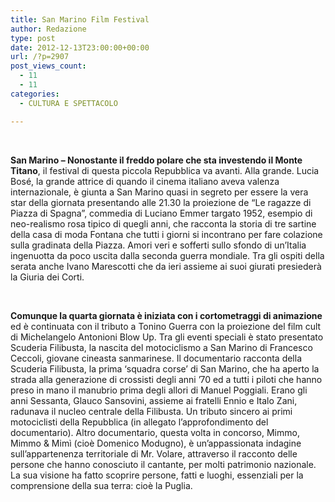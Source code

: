 ```yaml
---
title: San Marino Film Festival
author: Redazione
type: post
date: 2012-12-13T23:00:00+00:00
url: /?p=2907
post_views_count:
  - 11
  - 11
categories:
  - CULTURA E SPETTACOLO

---
```

&nbsp;

**San Marino &ndash; Nonostante il freddo polare che sta investendo il Monte Titano**, il festival di questa piccola Repubblica va avanti. Alla grande. Lucia Bos&eacute;, la grande attrice di quando il cinema italiano aveva valenza internazionale, &egrave; giunta a San Marino quasi in segreto per essere la vera star della giornata presentando alle 21.30 la proiezione de &ldquo;Le ragazze di Piazza di Spagna&rdquo;, commedia di Luciano Emmer targato 1952, esempio di neo-realismo rosa tipico di quegli anni, che racconta la storia di tre sartine della casa di moda Fontana che tutti i giorni si incontrano per fare colazione sulla gradinata della Piazza. Amori veri e sofferti sullo sfondo di un&rsquo;Italia ingenuotta da poco uscita dalla seconda guerra mondiale. Tra gli ospiti della serata anche Ivano Marescotti che da ieri assieme ai suoi giurati presieder&agrave; la Giuria dei Corti.

&nbsp;

**Comunque la quarta giornata &egrave; iniziata con i cortometraggi di animazione** ed &egrave; continuata con il tributo a Tonino Guerra con la proiezione del film cult di Michelangelo Antonioni Blow Up. Tra gli eventi speciali &egrave; stato presentato Scuderia Filibusta, la nascita del motociclismo a San Marino di Francesco Ceccoli, giovane cineasta sanmarinese. Il documentario racconta della Scuderia Filibusta, la prima &lsquo;squadra corse&rsquo; di San Marino, che ha aperto la strada alla generazione di crossisti degli anni &rsquo;70 ed a tutti i piloti che hanno preso in mano il manubrio prima degli allori di Manuel Poggiali. Erano gli anni Sessanta, Glauco Sansovini, assieme ai fratelli Ennio e Italo Zani, radunava il nucleo centrale della Filibusta. Un tributo sincero ai primi motociclisti della Repubblica (in allegato l&rsquo;approfondimento del documentario). Altro documentario, questa volta in concorso, Mimmo, Mimmo & Mim&igrave; (cio&egrave; Domenico Modugno), &egrave; un&rsquo;appassionata indagine sull&rsquo;appartenenza territoriale di Mr. Volare, attraverso il racconto delle persone che hanno conosciuto il cantante, per molti patrimonio nazionale. La sua visione ha fatto scoprire persone, fatti e luoghi, essenziali per la comprensione della sua terra: cio&egrave; la Puglia.&nbsp;

<div>
  &nbsp;
</div>